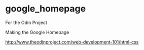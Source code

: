 # google_homepage
For the Odin Project

Making the Google Homepage

http://www.theodinproject.com/web-development-101/html-css
